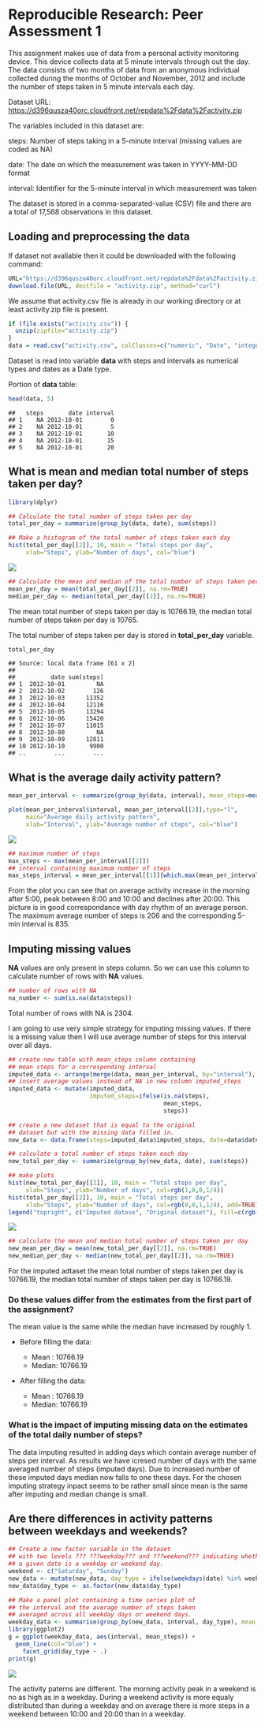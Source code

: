 # Reproducible Research: Peer Assessment 1

This assignment makes use of data from a personal activity monitoring device. This device collects data at 5 minute intervals through out the day. The data consists of two months of data from an anonymous individual collected during the months of October and November, 2012 and include the number of steps taken in 5 minute intervals each day.

Dataset URL: https://d396qusza40orc.cloudfront.net/repdata%2Fdata%2Factivity.zip

The variables included in this dataset are:

steps: Number of steps taking in a 5-minute interval (missing values are coded as NA)

date: The date on which the measurement was taken in YYYY-MM-DD format

interval: Identifier for the 5-minute interval in which measurement was taken

The dataset is stored in a comma-separated-value (CSV) file and there are a total of 17,568 observations in this dataset.

## Loading and preprocessing the data

If dataset not avaliable then it could be downloaded with the following command:


```r
URL="https://d396qusza40orc.cloudfront.net/repdata%2Fdata%2Factivity.zip"
download.file(URL, destfile = "activity.zip", method="curl")
```

We assume that activity.csv file is already in our working directory or at least activity.zip file is present.



```r
if (file.exists("activity.csv")) {
  unzip(zipfile="activity.zip")
}
data = read.csv("activity.csv", colClasses=c("numeric", "Date", "integer"))
```

Dataset is read into variable **data** with steps and intervals as numerical types and dates as a Date type.

Portion of **data** table:


```r
head(data, 5)
```

```
##   steps       date interval
## 1    NA 2012-10-01        0
## 2    NA 2012-10-01        5
## 3    NA 2012-10-01       10
## 4    NA 2012-10-01       15
## 5    NA 2012-10-01       20
```

## What is mean and median total number of steps taken per day?


```r
library(dplyr)

## Calculate the total number of steps taken per day
total_per_day = summarize(group_by(data, date), sum(steps))

## Make a histogram of the total number of steps taken each day
hist(total_per_day[[2]], 10, main = "Total steps per day",
     xlab="Steps", ylab="Number of days", col="blue")
```

![](PA1_template_files/figure-html/unnamed-chunk-4-1.png) 

```r
## Calculate the mean and median of the total number of steps taken per day
mean_per_day = mean(total_per_day[[2]], na.rm=TRUE)
median_per_day <- median(total_per_day[[2]], na.rm=TRUE)
```

The mean total number of steps taken per day is 10766.19, the median total number of steps taken per day is 10765. 

The total number of steps taken per day is stored in **total_per_day** variable.


```r
total_per_day
```

```
## Source: local data frame [61 x 2]
## 
##          date sum(steps)
## 1  2012-10-01         NA
## 2  2012-10-02        126
## 3  2012-10-03      11352
## 4  2012-10-04      12116
## 5  2012-10-05      13294
## 6  2012-10-06      15420
## 7  2012-10-07      11015
## 8  2012-10-08         NA
## 9  2012-10-09      12811
## 10 2012-10-10       9900
## ..        ...        ...
```

## What is the average daily activity pattern?


```r
mean_per_interval <- summarize(group_by(data, interval), mean_steps=mean(steps,  na.rm=TRUE))

plot(mean_per_interval$interval, mean_per_interval[[2]],type="l",
     main="Average daily activity pattern", 
     xlab="Interval", ylab="Average number of steps", col="blue")
```

![](PA1_template_files/figure-html/unnamed-chunk-6-1.png) 

```r
## maximum number of steps
max_steps <- max(mean_per_interval[[2]])
## interval containing maximum number of steps
max_steps_interval = mean_per_interval[[1]][which.max(mean_per_interval[[2]])]
```

From the plot you can see that on average activity increase in the morning after 5:00, peak between 8:00 and 10:00 and declines after 20:00. This picture is in good correspondance with day rhythm of an average person. The maximum average number of steps is 206 and the corresponding 5-min interval is 835.

## Imputing missing values

**NA** values are only present in steps column. So we can use this column to calculate number of rows with **NA** values.


```r
## number of rows with NA
na_number <- sum(is.na(data$steps))
```

Total number of rows with NA is 2304.

I am going to use very simple strategy for imputing missing values. If there is a missing value then I will use average number of steps for this interval over all days.


```r
## create new table with mean_steps column containing 
## mean steps for a corresponding interval
imputed_data <- arrange(merge(data, mean_per_interval, by="interval"), date, interval)
## insert average values instead of NA in new column imputed_steps
imputed_data <- mutate(imputed_data, 
                       imputed_steps=ifelse(is.na(steps),
                                            mean_steps, 
                                            steps))

## create a new dataset that is equal to the original
## dataset but with the missing data filled in.
new_data <- data.frame(steps=imputed_data$imputed_steps, date=data$date, interval=data$interval)

## calculate a total number of steps taken each day
new_total_per_day <- summarize(group_by(new_data, date), sum(steps))

## make plots
hist(new_total_per_day[[2]], 10, main = "Total steps per day",
     xlab="Steps", ylab="Number of days", col=rgb(1,0,0,1/4))
hist(total_per_day[[2]], 10, main = "Total steps per day",
     xlab="Steps", ylab="Number of days", col=rgb(0,0,1,1/4), add=TRUE)
legend("topright", c("Imputed datase", "Original dataset"), fill=c(rgb(1,0,0,1/4), rgb(0,0,1,1/4)))
```

![](PA1_template_files/figure-html/unnamed-chunk-8-1.png) 

```r
## calculate the mean and median total number of steps taken per day
new_mean_per_day = mean(new_total_per_day[[2]], na.rm=TRUE)
new_median_per_day <- median(new_total_per_day[[2]], na.rm=TRUE)
```

For the imputed adtaset the mean total number of steps taken per day is 10766.19, the median total number of steps taken per day is 10766.19.

### Do these values differ from the estimates from the first part of the assignment?

The mean value is the same while the median have increased by roughly 1.

* Before filling the data:
    + Mean : 10766.19
    + Median: 10766.19

* After filling the data:
    + Mean : 10766.19
    + Median: 10766.19

### What is the impact of imputing missing data on the estimates of the total daily number of steps?

The data imputing resulted in adding days which contain average number of steps per interval. As results we have icresed number of days with the same averaged number of steps (imputed days). Due to increased number of these imputed days median now falls to one these days. For the chosen imputing strategy inpact seems to be rather small since mean is the same after imputing and median change is small.

## Are there differences in activity patterns between weekdays and weekends?


```r
## Create a new factor variable in the dataset 
## with two levels ??? ???weekday??? and ???weekend??? indicating whether
## a given date is a weekday or weekend day.
weekend <- c("Saturday", "Sunday")
new_data <- mutate(new_data, day_type = ifelse(weekdays(date) %in% weekend, "weekend", "weekday"))
new_data$day_type <- as.factor(new_data$day_type)

## Make a panel plot containing a time series plot of 
## the interval and the average number of steps taken
## averaged across all weekday days or weekend days.
weekday_data <- summarise(group_by(new_data, interval, day_type), mean_steps=mean(steps))
library(ggplot2)
g = ggplot(weekday_data, aes(interval, mean_steps)) +
  geom_line(col="blue") +
    facet_grid(day_type ~ .)
print(g)
```

![](PA1_template_files/figure-html/unnamed-chunk-9-1.png) 

The activity paterns are different. The morning activity peak in a weekend is no as high as in a weekday. During a weekend activity is more equaly distributed than during a weekday and on average there is more steps in a weekend between 10:00 and 20:00 than in a weekday.

